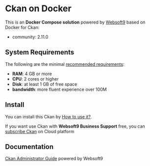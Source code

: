 # Ckan on Docker  

This is an **Docker Compose solution** powered by [Websoft9](https://www.websoft9.com) based on Docker for Ckan:


 - community:  2.11.0


## System Requirements

The following are the minimal [recommended requirements](https://docs.ckan.org/en/2.9/maintaining/installing/install-from-docker-compose.html):

* **RAM**: 4 GB or more
* **CPU**: 2 cores or higher
* **Disk**: at least 1 GB of free space
* **bandwidth**: more fluent experience over 100M  

## Install

You can install this Ckan by [How to use it?](https://github.com/Websoft9/docker-library#how-to-use-it).   

If you want use Ckan with **Websoft9 Business Support** free, you can [subscribe Ckan](https://www.websoft9.com/apps) on Cloud platform

## Documentation

[Ckan Administrator Guide](https://support.websoft9.com/docs/ckan) powered by Websoft9